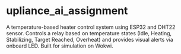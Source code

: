 # upliance_ai_assignment
A temperature-based heater control system using ESP32 and DHT22 sensor. Controls a relay based on temperature states (Idle, Heating, Stabilizing, Target Reached, Overheat) and provides visual alerts via onboard LED. Built for simulation on Wokwi.
